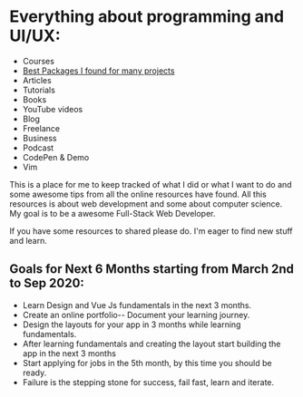 # Everything about programming and UI/UX:

* Courses
* [Best Packages I found for many projects](https://github.com/Koushith/Activity-Tracker.git)
* Articles
* Tutorials
* Books
* YouTube videos
* Blog
* Freelance
* Business
* Podcast
* CodePen & Demo
* Vim

This is a place for me to keep tracked of what I did or what I want to do and some awesome tips from all the online resources have found. All this resources is about web development and some about computer science. My goal is to be a awesome Full-Stack Web Developer.

If you have some resources to shared please do. I'm eager to find new stuff and learn.

## Goals for Next 6 Months starting from March 2nd to Sep 2020:

* Learn Design and Vue Js fundamentals in the next 3 months.
* Create an online portfolio-- Document your learning journey.
* Design the layouts for your app in 3 months while learning   fundamentals.
* After learning fundamentals and creating the layout start building the app in the next 3 months
* Start applying for jobs in the 5th month, by this time you should be ready.
* Failure is the stepping stone for success, fail fast, learn and iterate.

